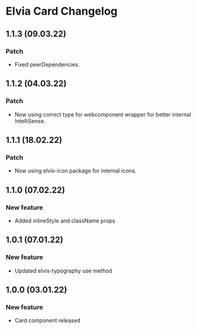 # Elvia Card Changelog

## 1.1.3 (09.03.22)

### Patch

- Fixed peerDependencies.

## 1.1.2 (04.03.22)

### Patch

- Now using correct type for webcomponent wrapper for better internal IntelliSense.

## 1.1.1 (18.02.22)

### Patch

- Now using elvis-icon package for internal icons.

## 1.1.0 (07.02.22)

### New feature

- Added inlineStyle and className props

## 1.0.1 (07.01.22)

### New feature

- Updated elvis-typography use method

## 1.0.0 (03.01.22)

### New feature

- Card component released
